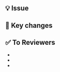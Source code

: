## 💡 Issue
<!--close #이슈넘버-->

## 🌱 Key changes
<!--변경사항 적기-->

## ✅ To Reviewers
<!--리뷰에 중점이 될 포인트 요소들 적기-->
<!--다른 개발자들이 참고했으면 하는 사항-->
<!--사진올리는 양식임 <img src = "이 자리에 image url넣기" width = 200> -->
- 
- 
- 
